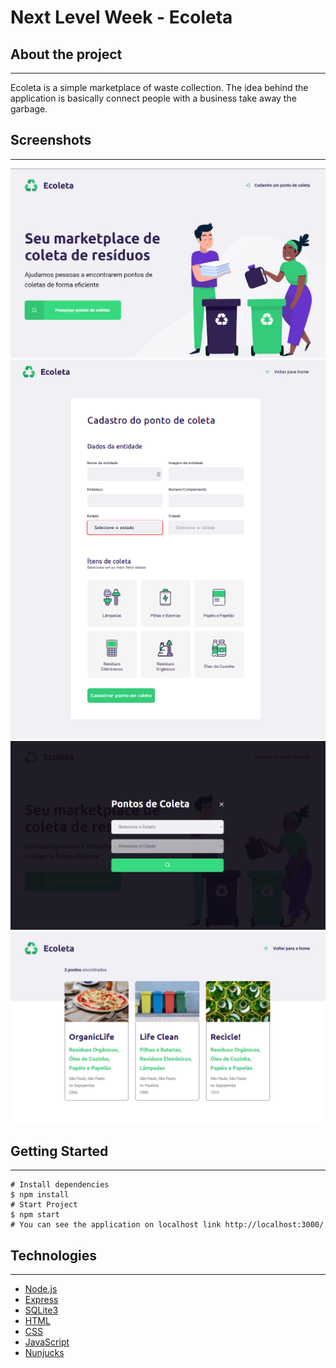 # Next Level Week - Ecoleta

## About the project

---

Ecoleta is a simple marketplace of waste collection. The idea behind the application is basically connect people with a business take away the garbage.

## Screenshots

---

![Home Page](./public/assets/home.png)
![Register](./public/assets/results.png)
![Search](./public/assets/searching.png)
![Result](./public/assets/final.png)

## Getting Started

---

    # Install dependencies
    $ npm install
    # Start Project
    $ npm start
    # You can see the application on localhost link http://localhost:3000/

## Technologies

---

- [Node.js](https://nodejs.org/)
- [Express](https://expressjs.com/)
- [SQLite3](https://www.sqlite.org/index.html)
- [HTML](https://developer.mozilla.org/en-US/docs/Web/HTML)
- [CSS](https://developer.mozilla.org/en-US/docs/Web/CSS)
- [JavaScript](https://developer.mozilla.org/en-US/docs/Web/JavaScript)
- [Nunjucks](https://mozilla.github.io/nunjucks/)
